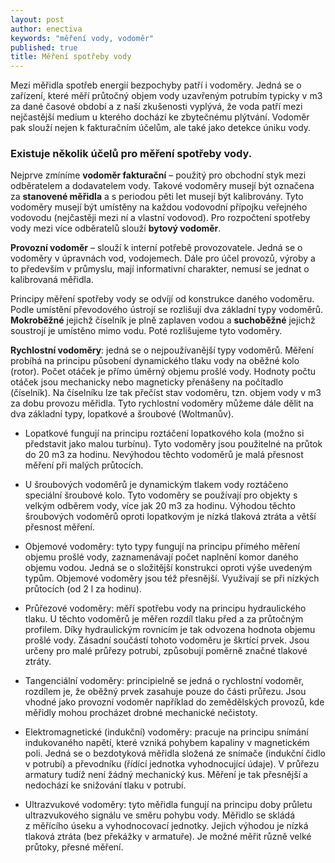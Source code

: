 ```yaml
---
layout: post
author: enectiva
keywords: "měření vody, vodoměr"
published: true
title: Měření spotřeby vody
---
```



Mezi měřidla spotřeb energií bezpochyby patří i vodoměry. Jedná se o zařízení, které měří průtočný objem vody uzavřeným potrubím typicky v m3 za dané časové období a z naší zkušenosti vyplývá, že voda patří mezi nejčastější medium u kterého dochází ke zbytečnému plýtvání. Vodoměr pak slouží nejen k fakturačním účelům, ale také jako detekce úniku vody.

### Existuje několik účelů pro měření spotřeby vody.

Nejprve zmíníme **vodoměr fakturační** – použitý pro obchodní styk mezi odběratelem 
a dodavatelem vody. Takové vodoměry musejí být označena za **stanovené měřidla** a s periodou pěti let musejí být kalibrovány. Tyto vodoměry musejí být umístěny na každou vodovodní přípojku veřejného vodovodu (nejčastěji mezi ní a vlastní vodovod). Pro rozpočtení spotřeby vody mezi více odběratelů slouží **bytový vodoměr**.

**Provozní vodoměr** – slouží k interní potřebě provozovatele. Jedná se o vodoměry v úpravnách vod, vodojemech. Dále pro účel provozů, výroby a to především v průmyslu, mají informativní charakter, nemusí se jednat o kalibrovaná měřidla.

Principy měření spotřeby vody se odvíjí od konstrukce daného vodoměru. Podle umístění převodového ústrojí se rozlišují dva základní typy vodoměrů. **Mokroběžné** jejichž číselník je plně zaplaven vodou a **suchoběžné** jejichž soustrojí je umístěno mimo vodu. Poté rozlišujeme tyto vodoměry.

**Rychlostní vodoměry**: jedná se o nejpoužívanější typy vodoměrů. Měření probíhá na principu působení dynamického tlaku vody na oběžné kolo (rotor). Počet otáček je přímo úměrný objemu prošlé vody. Hodnoty počtu otáček jsou mechanicky nebo magneticky přenášeny na počítadlo (číselník). Na číselníku lze tak přečíst stav vodoměru, tzn. objem vody v m3 za dobu provozu měřidla. Tyto rychlostní vodoměry můžeme dále dělit na dva základní typy, lopatkové a šroubové (Woltmanův). 

- Lopatkové fungují na principu roztáčení lopatkového kola (možno si představit jako malou turbínu). Tyto vodoměry jsou použitelné na průtok do 20 m3 za hodinu. Nevýhodou těchto vodoměrů je malá přesnost měření při malých průtocích.

- U šroubových vodoměrů je dynamickým tlakem vody roztáčeno speciální šroubové kolo. Tyto vodoměry se používají pro objekty s velkým odběrem vody, více jak 20 m3 za hodinu. Výhodou těchto šroubových vodoměrů oproti lopatkovým je nízká tlaková ztráta a větší přesnost měření.

- Objemové vodoměry: tyto typy fungují na principu přímého měření objemu prošlé vody, zaznamenávají počet naplnění komor daného objemu vodou. Jedná se o složitější konstrukci oproti výše uvedeným typům. Objemové vodoměry jsou též přesnější. Využívají se při nízkých průtocích (od 2 l za hodinu).

- Průřezové vodoměry: měří spotřebu vody na principu hydraulického tlaku. U těchto vodoměrů je měřen rozdíl tlaku před a za průtočným profilem. Díky hydraulickým rovnicím je tak odvozena hodnota objemu prošlé vody. Zásadní součástí tohoto vodoměru je škrtící prvek. Jsou určeny pro malé průřezy potrubí, způsobují poměrně značné tlakové ztráty.

- Tangenciální vodoměry: principielně se jedná o rychlostní vodoměr, rozdílem je, že oběžný prvek zasahuje pouze do části průřezu. Jsou vhodné jako provozní vodoměr například do zemědělských provozů, kde měřidly mohou procházet drobné mechanické nečistoty.

- Elektromagnetické (indukční) vodoměry: pracuje na principu snímání indukovaného napětí, které vzniká pohybem kapaliny v magnetickém poli. Jedná se o bezdotyková měřidla složená ze snímače (indukční čidlo v potrubí) a převodníku (řídící jednotka vyhodnocující údaje). V průřezu armatury tudíž není žádný mechanický kus. Měření je tak přesnější a nedochází ke snižování tlaku v potrubí.

- Ultrazvukové vodoměry: tyto měřidla fungují na principu doby průletu ultrazvukového signálu ve směru pohybu vody. Měřidlo se skládá z měřícího úseku a vyhodnocovací jednotky. Jejich výhodou je nízká tlaková ztráta (bez překážky v armatuře). Je možné měřit různě velké průtoky, přesné měření.
